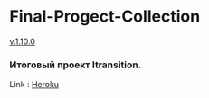 # Final-Progect-Collection

[v.1.10.0](CHANGELOG.md)

### Итоговый проект Itransition.


Link : [Heroku](https://project-collections.herokuapp.com/)